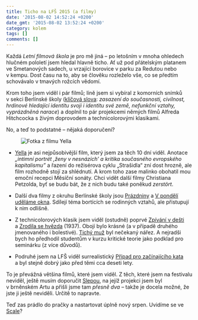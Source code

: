 ```yaml
---
title: Ticho na LFŠ 2015 (a filmy)
date: '2015-08-02 14:52:24 +0200'
date_gmt: '2015-08-02 13:52:24 +0200'
category: kolem
tags: []
comments: []
---
```

<p>Každá <em>Letní filmová škola</em> je&nbsp;pro mě jiná – po&nbsp;letošním v&nbsp;mnoha ohledech hlučném pololetí jsem hledal hlavně ticho. Ať už pod přátelským platanem ve&nbsp;Smetanových sadech, u&nbsp;vrzající borovice v&nbsp;parku za&nbsp;Redutou nebo v&nbsp;kempu. Dost času na&nbsp;to, aby se&nbsp;člověku rozleželo vše, co&nbsp;se předtím schovávalo v&nbsp;tmavých rožcích vědomí.</p>
<p>Krom toho jsem viděl i&nbsp;pár filmů; líně jsem si&nbsp;vybíral z&nbsp;komorních snímků v&nbsp;sekci Berlínské školy (<a href="https://www.lfs.cz/program/prehled-cyklu/">klíčová slova</a>: <em>zasazení do&nbsp;současnosti, civilnost, hrdinové hledající identitu svoji i identitu své země, nefunkční vztahy, vyprázdněná narace</em>) a&nbsp;doplnil to&nbsp;pár projekcemi němých filmů Alfreda Hitchcocka s&nbsp;živým doprovodem a&nbsp;technicolorovými klasikami. </p>
<p>No, a&nbsp;teď to&nbsp;podstatné – nějaká doporučení?</p>
<figure><img src="/assets/migrated/wp-uploads/2015/08/yella-foto-1.png" alt="Fotka z filmu Yella"></figure>
<ul>
<li>
<p><a href="https://www.csfd.cz/film/228394-yella/">Yella</a> je&nbsp;asi nejpůsobivější film, který jsem za&nbsp;těch 10 dní viděl. Anotace <em>„intimní portrét ‚ženy v&nbsp;nesnázích’ a&nbsp;kritika současného evropského kapitalismu”</em> a&nbsp;řazení do&nbsp;režisérova cyklu „Strašidla“ zní dost hrozně, ale film rozhodně stojí za&nbsp;shlédnutí. A&nbsp;krom toho zase malinko obohatil mou emoční recepci Měsíční sonáty. Chci vidět další filmy Christiana Petzolda, byť se&nbsp;budu bát, že z&nbsp;nich budu také poněkud <em>zerstört</em>.</p>
</li>
<li>
<p>Další dva filmy z&nbsp;okruhu Berlínské školy jsou <a href="https://www.csfd.cz/film/242742-prazdniny/">Prázdniny</a> a&nbsp;<a href="https://www.csfd.cz/film/282069-v-pondeli-udelame-okna/galerie/?type=1">V pondělí uděláme okna</a>. Sdílejí téma bortících se&nbsp;rodinných vztahů, ale přistupují k&nbsp;nim odlišně.</p>
</li>
<li>
<p>Z technicolorových klasik jsem viděl (ostudně) poprvé <a href="https://www.csfd.cz/film/2428-zpivani-v-desti/">Zpívání v&nbsp;dešti</a> a&nbsp;<a href="https://www.csfd.cz/film/9698-zrodila-se-hvezda/">Zrodila se&nbsp;hvězda</a> (1937). Obojí bylo krásné (a v&nbsp;případě druhého jmenovaného i&nbsp;bolestivé). <a href="https://www.csfd.cz/film/2917-tichy-muz/">Tichý muž</a> byl nečekaný nářez. A&nbsp;nejradši bych ho&nbsp;předhodil studentům v&nbsp;kurzu kritické teorie jako podklad pro seminárku (z více důvodů).</p>
</li>
<li>
<p>Podruhé jsem na&nbsp;LFŠ viděl surrealistický <a href="https://www.csfd.cz/film/4915-pripad-pro-zacinajiciho-kata/">Případ pro začínajícího kata</a> a&nbsp;byl stejně dobrý jako před těmi cca deseti lety.</p>
</li>
</ul>
<p>To je&nbsp;převážná většina filmů, které jsem viděl. Z&nbsp;těch, které jsem na&nbsp;festivalu neviděl, ještě musím doporučit <a href="https://www.csfd.cz/film/364977-slepa/">Slepou</a>, na&nbsp;jejíž projekci jsem byl v&nbsp;brněnském Artu a&nbsp;přišli jsme tam <em>přesně dva</em> – takže je&nbsp;docela možné, že jste ji&nbsp;ještě neviděli. Určitě to&nbsp;napravte.</p>
<p>Teď zas prádlo do&nbsp;pračky a&nbsp;nastartovat úplně nový srpen. Uvidíme se&nbsp;ve <a href="https://www.kinoscala.cz/cz/festival/brnenske-filmove-leto-343">Scale</a>?</p>

